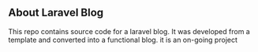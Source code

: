 ## About Laravel Blog

This repo contains source code for a laravel blog. It was developed from a template and converted into a functional blog. it is an on-going project
